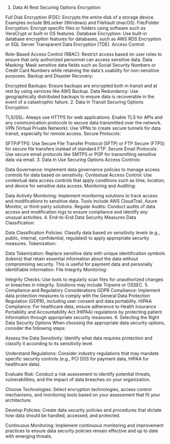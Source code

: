 1. Data At Rest Securing Options
Encryption:

Full Disk Encryption (FDE): Encrypts the entire disk of a storage device. Examples include BitLocker (Windows) and FileVault (macOS).
File/Folder Encryption: Encrypt specific files or folders using software such as VeraCrypt or built-in OS features.
Database Encryption: Use built-in database encryption features for databases, such as AWS RDS Encryption or SQL Server Transparent Data Encryption (TDE).
Access Control:

Role-Based Access Control (RBAC): Restrict access based on user roles to ensure that only authorized personnel can access sensitive data.
Data Masking: Mask sensitive data fields such as Social Security Numbers or Credit Card Numbers while retaining the data's usability for non-sensitive purposes.
Backup and Disaster Recovery:

Encrypted Backups: Ensure backups are encrypted both in transit and at rest by using services like AWS Backup.
Data Redundancy: Use geographically distributed backups to ensure data is recoverable in the event of a catastrophic failure.
2. Data In Transit Securing Options
Encryption:

TLS/SSL: Always use HTTPS for web applications. Enable TLS for APIs and any communication protocols to secure data transmitted over the network.
VPN (Virtual Private Network): Use VPNs to create secure tunnels for data transit, especially for remote access.
Secure Protocols:

SFTP/FTPS: Use Secure File Transfer Protocol (SFTP) or FTP Secure (FTPS) for secure file transfers instead of standard FTP.
Secure Email Protocols: Use secure email protocols like SMTPS or PGP for transmitting sensitive data via email.
3. Data In Use Securing Options
Access Controls:

Data Governance: Implement data governance policies to manage access controls for data based on sensitivity.
Contextual Access Control: Use contextual data access controls that apply conditions such as time, location, and device for sensitive data access.
Monitoring and Auditing:

Data Activity Monitoring: Implement monitoring solutions to track access and modifications to sensitive data. Tools include AWS CloudTrail, Azure Monitor, or third-party solutions.
Regular Audits: Conduct audits of data access and modification logs to ensure compliance and identify any unusual activities.
4. End-to-End Data Security Measures
Data Classification:

Data Classification Policies: Classify data based on sensitivity levels (e.g., public, internal, confidential, regulated) to apply appropriate security measures.
Tokenization:

Data Tokenization: Replace sensitive data with unique identification symbols (tokens) that retain essential information about the data without compromising security. This is useful for payment data and personally identifiable information.
File Integrity Monitoring:

Integrity Checks: Use tools to regularly scan files for unauthorized changes or breaches in integrity. Solutions may include Tripwire or OSSEC.
5. Compliance and Regulatory Considerations
GDPR Compliance: Implement data protection measures to comply with the General Data Protection Regulation (GDPR), including user consent and data portability.
HIPAA Compliance: For healthcare data, ensure adherence to Health Insurance Portability and Accountability Act (HIPAA) regulations by protecting patient information through appropriate security measures.
6. Selecting the Right Data Security Options
When choosing the appropriate data security options, consider the following steps:

Assess the Data Sensitivity: Identify what data requires protection and classify it according to its sensitivity level.

Understand Regulations: Consider industry regulations that may mandate specific security controls (e.g., PCI DSS for payment data, HIPAA for healthcare data).

Evaluate Risk: Conduct a risk assessment to identify potential threats, vulnerabilities, and the impact of data breaches on your organization.

Choose Technologies: Select encryption technologies, access control mechanisms, and monitoring tools based on your assessment that fit your architecture.

Develop Policies: Create data security policies and procedures that dictate how data should be handled, accessed, and protected.

Continuous Monitoring: Implement continuous monitoring and improvement practices to ensure data security policies remain effective and up to date with emerging threats.

